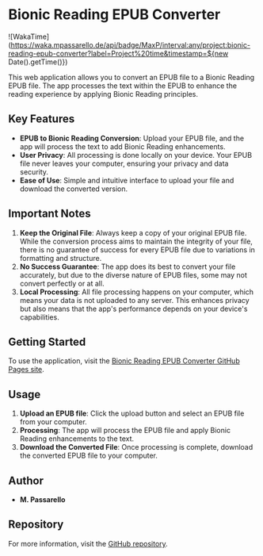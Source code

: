 # Bionic Reading EPUB Converter

![WakaTime](https://waka.mpassarello.de/api/badge/MaxP/interval:any/project:bionic-reading-epub-converter?label=Project%20time&timestamp=${new Date().getTime()})

This web application allows you to convert an EPUB file to a Bionic Reading EPUB file. The app processes the text within the EPUB to enhance the reading experience by applying Bionic Reading principles.

## Key Features

- **EPUB to Bionic Reading Conversion**: Upload your EPUB file, and the app will process the text to add Bionic Reading enhancements.
- **User Privacy**: All processing is done locally on your device. Your EPUB file never leaves your computer, ensuring your privacy and data security.
- **Ease of Use**: Simple and intuitive interface to upload your file and download the converted version.

## Important Notes

1. **Keep the Original File**: Always keep a copy of your original EPUB file. While the conversion process aims to maintain the integrity of your file, there is no guarantee of success for every EPUB file due to variations in formatting and structure.
2. **No Success Guarantee**: The app does its best to convert your file accurately, but due to the diverse nature of EPUB files, some may not convert perfectly or at all.
3. **Local Processing**: All file processing happens on your computer, which means your data is not uploaded to any server. This enhances privacy but also means that the app's performance depends on your device's capabilities.

## Getting Started

To use the application, visit the [Bionic Reading EPUB Converter GitHub Pages site](https://pxammaxp.github.io/bionic-reading-epub-converter-webapp/).

## Usage

1. **Upload an EPUB file**: Click the upload button and select an EPUB file from your computer.
2. **Processing**: The app will process the EPUB file and apply Bionic Reading enhancements to the text.
3. **Download the Converted File**: Once processing is complete, download the converted EPUB file to your computer.

## Author

- **M. Passarello**

## Repository

For more information, visit the [GitHub repository](https://github.com/PxaMMaxP/bionic-reading-epub-converter-webapp).
